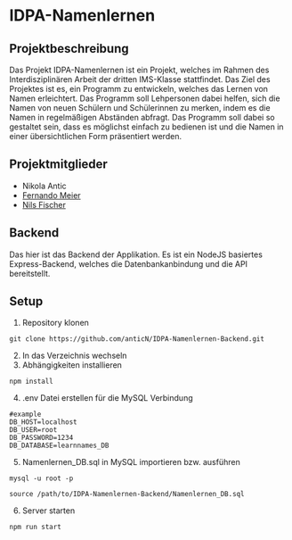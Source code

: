 # IDPA-Namenlernen

## Projektbeschreibung
Das Projekt IDPA-Namenlernen ist ein Projekt, welches im Rahmen des Interdisziplinären Arbeit der dritten IMS-Klasse stattfindet. Das Ziel des Projektes ist es, ein Programm zu entwickeln, welches das Lernen von Namen erleichtert. Das Programm soll Lehpersonen dabei helfen, sich die Namen von neuen Schülern und Schülerinnen zu merken, indem es die Namen in regelmäßigen Abständen abfragt. Das Programm soll dabei so gestaltet sein, dass es möglichst einfach zu bedienen ist und die Namen in einer übersichtlichen Form präsentiert werden.

## Projektmitglieder
- Nikola Antic
- <a href="https://github.com/FernandoMeier">Fernando Meier</a>
- <a href="https://github.com/FischerNils06">Nils Fischer</a>

## Backend
Das hier ist das Backend der Applikation. Es ist ein NodeJS basiertes Express-Backend, welches die Datenbankanbindung und die API bereitstellt.

## Setup
1. Repository klonen
```
git clone https://github.com/anticN/IDPA-Namenlernen-Backend.git
```
2. In das Verzeichnis wechseln
3. Abhängigkeiten installieren
```
npm install
```
4. .env Datei erstellen für die MySQL Verbindung
```
#example
DB_HOST=localhost
DB_USER=root
DB_PASSWORD=1234
DB_DATABASE=learnnames_DB
```
5. Namenlernen_DB.sql in MySQL importieren bzw. ausführen
```
mysql -u root -p
```
```
source /path/to/IDPA-Namenlernen-Backend/Namenlernen_DB.sql
```
6. Server starten
```
npm run start
```

